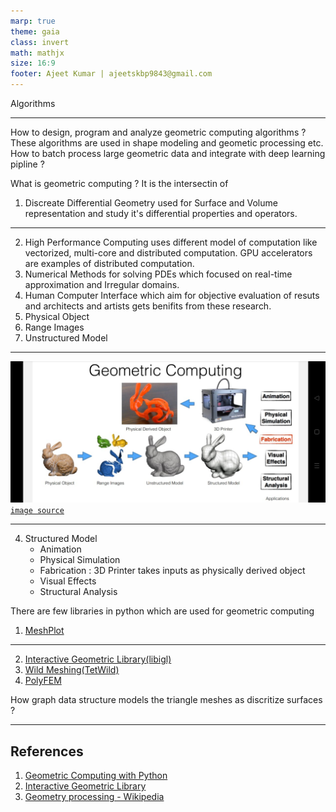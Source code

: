 ```yaml
---
marp: true
theme: gaia
class: invert
math: mathjx
size: 16:9
footer: Ajeet Kumar | ajeetskbp9843@gmail.com
---
```

Algorithms

---

How to design, program and analyze geometric computing algorithms ?
These algorithms are used in shape modeling and geometic processing etc.
How to batch process large geometric data and integrate with deep learning pipline ?

What is geometric computing ? It is the intersectin of

1. Discreate Differential Geometry used for Surface and Volume representation and study it's differential properties and operators.

---

2. High Performance Computing uses different model of computation like vectorized, multi-core and distributed computation. GPU accelerators are examples of distributed computation.
3. Numerical Methods for solving PDEs which focused on real-time approximation and Irregular domains.
4. Human Computer Interface which aim for objective evaluation of resuts and architects and artists gets benifits from these research.
5. Physical Object
6. Range Images
7. Unstructured Model

---

![bg](./assets/img/geometriccomputing.jpg)
[`image source`](https://geometryprocessing.github.io/geometric-computing-python/Intro.pdf)

---

4. Structured Model
   - Animation
   - Physical Simulation
   - Fabrication : 3D Printer takes inputs as physically derived object
   - Visual Effects
   - Structural Analysis

There are few libraries in python which are used for geometric computing

1. [MeshPlot](https://skoch9.github.io/meshplot/)

---

2. [Interactive Geometric Library(libigl)](https://libigl.github.io/)
3. [Wild Meshing(TetWild)](https://wildmeshing.github.io/)
4. [PolyFEM](https://polyfem.github.io/)

How graph data structure models the triangle meshes as discritize surfaces ?

---

## References

1. [Geometric Computing with Python](https://geometryprocessing.github.io/geometric-computing-python/)
2. [Interactive Geometric Library](https://libigl.github.io/libigl-python-bindings/)
3. [Geometry processing - Wikipedia](https://en.wikipedia.org/wiki/Geometry_processing)
